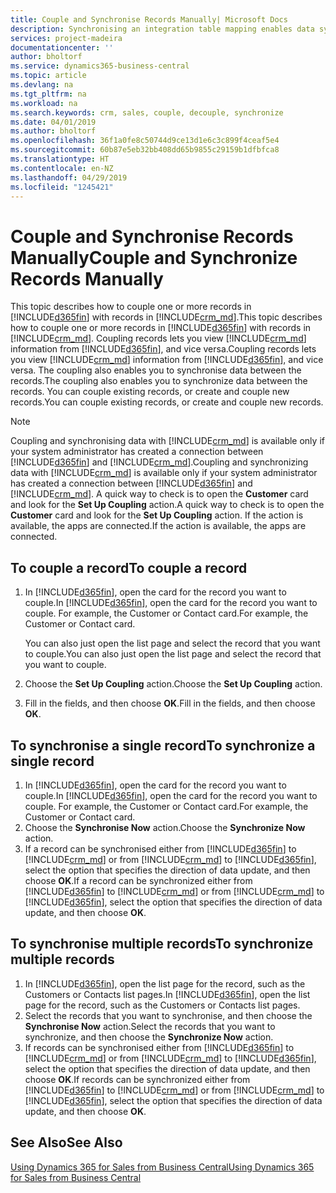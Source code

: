 ```yaml
---
title: Couple and Synchronise Records Manually| Microsoft Docs
description: Synchronising an integration table mapping enables data syncing in all records in a table in Business Central and Dynamics 365 for Sales entity that are coupled.
services: project-madeira
documentationcenter: ''
author: bholtorf
ms.service: dynamics365-business-central
ms.topic: article
ms.devlang: na
ms.tgt_pltfrm: na
ms.workload: na
ms.search.keywords: crm, sales, couple, decouple, synchronize
ms.date: 04/01/2019
ms.author: bholtorf
ms.openlocfilehash: 36f1a0fe8c50744d9ce13d1e6c3c899f4ceaf5e4
ms.sourcegitcommit: 60b87e5eb32bb408dd65b9855c29159b1dfbfca8
ms.translationtype: HT
ms.contentlocale: en-NZ
ms.lasthandoff: 04/29/2019
ms.locfileid: "1245421"
---
```

# <a name="couple-and-synchronize-records-manually"></a><span data-ttu-id="7205b-103">Couple and Synchronise Records Manually</span><span class="sxs-lookup"><span data-stu-id="7205b-103">Couple and Synchronize Records Manually</span></span>
<span data-ttu-id="7205b-104">This topic describes how to couple one or more records in [!INCLUDE[d365fin](includes/d365fin_md.md)] with records in [!INCLUDE[crm_md](includes/crm_md.md)].</span><span class="sxs-lookup"><span data-stu-id="7205b-104">This topic describes how to couple one or more records in [!INCLUDE[d365fin](includes/d365fin_md.md)] with records in [!INCLUDE[crm_md](includes/crm_md.md)].</span></span> <span data-ttu-id="7205b-105">Coupling records lets you view [!INCLUDE[crm_md](includes/crm_md.md)] information from [!INCLUDE[d365fin](includes/d365fin_md.md)], and vice versa.</span><span class="sxs-lookup"><span data-stu-id="7205b-105">Coupling records lets you view [!INCLUDE[crm_md](includes/crm_md.md)] information from [!INCLUDE[d365fin](includes/d365fin_md.md)], and vice versa.</span></span> <span data-ttu-id="7205b-106">The coupling also enables you to synchronise data between the records.</span><span class="sxs-lookup"><span data-stu-id="7205b-106">The coupling also enables you to synchronize data between the records.</span></span> <span data-ttu-id="7205b-107">You can couple existing records, or create and couple new records.</span><span class="sxs-lookup"><span data-stu-id="7205b-107">You can couple existing records, or create and couple new records.</span></span>

> [!Note]
> <span data-ttu-id="7205b-108">Coupling and synchronising data with [!INCLUDE[crm_md](includes/crm_md.md)] is available only if your system administrator has created a connection between [!INCLUDE[d365fin](includes/d365fin_md.md)] and [!INCLUDE[crm_md](includes/crm_md.md)].</span><span class="sxs-lookup"><span data-stu-id="7205b-108">Coupling and synchronizing data with [!INCLUDE[crm_md](includes/crm_md.md)] is available only if your system administrator has created a connection between [!INCLUDE[d365fin](includes/d365fin_md.md)] and [!INCLUDE[crm_md](includes/crm_md.md)].</span></span> <span data-ttu-id="7205b-109">A quick way to check is to open the **Customer** card and look for the **Set Up Coupling** action.</span><span class="sxs-lookup"><span data-stu-id="7205b-109">A quick way to check is to open the **Customer** card and look for the **Set Up Coupling** action.</span></span> <span data-ttu-id="7205b-110">If the action is available, the apps are connected.</span><span class="sxs-lookup"><span data-stu-id="7205b-110">If the action is available, the apps are connected.</span></span>   

## <a name="to-couple-a-record"></a><span data-ttu-id="7205b-111">To couple a record</span><span class="sxs-lookup"><span data-stu-id="7205b-111">To couple a record</span></span>  
1.  <span data-ttu-id="7205b-112">In [!INCLUDE[d365fin](includes/d365fin_md.md)], open the card for the record you want to couple.</span><span class="sxs-lookup"><span data-stu-id="7205b-112">In [!INCLUDE[d365fin](includes/d365fin_md.md)], open the card for the record you want to couple.</span></span> <span data-ttu-id="7205b-113">For example, the Customer or Contact card.</span><span class="sxs-lookup"><span data-stu-id="7205b-113">For example, the Customer or Contact card.</span></span>  

    <span data-ttu-id="7205b-114">You can also just open the list page and select the record that you want to couple.</span><span class="sxs-lookup"><span data-stu-id="7205b-114">You can also just open the list page and select the record that you want to couple.</span></span>  

2.  <span data-ttu-id="7205b-115">Choose the **Set Up Coupling** action.</span><span class="sxs-lookup"><span data-stu-id="7205b-115">Choose the **Set Up Coupling** action.</span></span>  
3.  <span data-ttu-id="7205b-116">Fill in the fields, and then choose **OK**.</span><span class="sxs-lookup"><span data-stu-id="7205b-116">Fill in the fields, and then choose **OK**.</span></span>  

## <a name="to-synchronize-a-single-record"></a><span data-ttu-id="7205b-117">To synchronise a single record</span><span class="sxs-lookup"><span data-stu-id="7205b-117">To synchronize a single record</span></span>  
1.  <span data-ttu-id="7205b-118">In [!INCLUDE[d365fin](includes/d365fin_md.md)], open the card for the record you want to couple.</span><span class="sxs-lookup"><span data-stu-id="7205b-118">In [!INCLUDE[d365fin](includes/d365fin_md.md)], open the card for the record you want to couple.</span></span> <span data-ttu-id="7205b-119">For example, the Customer or Contact card.</span><span class="sxs-lookup"><span data-stu-id="7205b-119">For example, the Customer or Contact card.</span></span>  
2.  <span data-ttu-id="7205b-120">Choose the **Synchronise Now** action.</span><span class="sxs-lookup"><span data-stu-id="7205b-120">Choose the **Synchronize Now** action.</span></span>  
3.  <span data-ttu-id="7205b-121">If a record can be synchronised either from [!INCLUDE[d365fin](includes/d365fin_md.md)] to [!INCLUDE[crm_md](includes/crm_md.md)] or from [!INCLUDE[crm_md](includes/crm_md.md)] to [!INCLUDE[d365fin](includes/d365fin_md.md)], select the option that specifies the direction of data update, and then choose **OK**.</span><span class="sxs-lookup"><span data-stu-id="7205b-121">If a record can be synchronized either from [!INCLUDE[d365fin](includes/d365fin_md.md)] to [!INCLUDE[crm_md](includes/crm_md.md)] or from [!INCLUDE[crm_md](includes/crm_md.md)] to [!INCLUDE[d365fin](includes/d365fin_md.md)], select the option that specifies the direction of data update, and then choose **OK**.</span></span>  

## <a name="to-synchronize-multiple-records"></a><span data-ttu-id="7205b-122">To synchronise multiple records</span><span class="sxs-lookup"><span data-stu-id="7205b-122">To synchronize multiple records</span></span>  
1.  <span data-ttu-id="7205b-123">In [!INCLUDE[d365fin](includes/d365fin_md.md)], open the list page for the record, such as the Customers or Contacts list pages.</span><span class="sxs-lookup"><span data-stu-id="7205b-123">In [!INCLUDE[d365fin](includes/d365fin_md.md)], open the list page for the record, such as the Customers or Contacts list pages.</span></span>  
2.  <span data-ttu-id="7205b-124">Select the records that you want to synchronise, and then choose the **Synchronise Now** action.</span><span class="sxs-lookup"><span data-stu-id="7205b-124">Select the records that you want to synchronize, and then choose the **Synchronize Now** action.</span></span>  
3.  <span data-ttu-id="7205b-125">If records can be synchronised either from [!INCLUDE[d365fin](includes/d365fin_md.md)] to [!INCLUDE[crm_md](includes/crm_md.md)] or from [!INCLUDE[crm_md](includes/crm_md.md)] to [!INCLUDE[d365fin](includes/d365fin_md.md)], select the option that specifies the direction of data update, and then choose **OK**.</span><span class="sxs-lookup"><span data-stu-id="7205b-125">If records can be synchronized either from [!INCLUDE[d365fin](includes/d365fin_md.md)] to [!INCLUDE[crm_md](includes/crm_md.md)] or from [!INCLUDE[crm_md](includes/crm_md.md)] to [!INCLUDE[d365fin](includes/d365fin_md.md)], select the option that specifies the direction of data update, and then choose **OK**.</span></span>  

## <a name="see-also"></a><span data-ttu-id="7205b-126">See Also</span><span class="sxs-lookup"><span data-stu-id="7205b-126">See Also</span></span>  
[<span data-ttu-id="7205b-127">Using Dynamics 365 for Sales from Business Central</span><span class="sxs-lookup"><span data-stu-id="7205b-127">Using Dynamics 365 for Sales from Business Central</span></span>](marketing-integrate-dynamicscrm.md)
